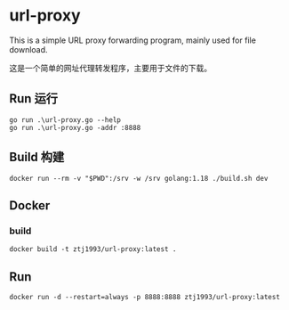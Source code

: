 # url-proxy

This is a simple URL proxy forwarding program, mainly used for file download.

这是一个简单的网址代理转发程序，主要用于文件的下载。

## Run 运行
```
go run .\url-proxy.go --help
go run .\url-proxy.go -addr :8888
```

## Build 构建
```
docker run --rm -v "$PWD":/srv -w /srv golang:1.18 ./build.sh dev
```

## Docker

### build
```
docker build -t ztj1993/url-proxy:latest .
```

## Run
```
docker run -d --restart=always -p 8888:8888 ztj1993/url-proxy:latest
```
